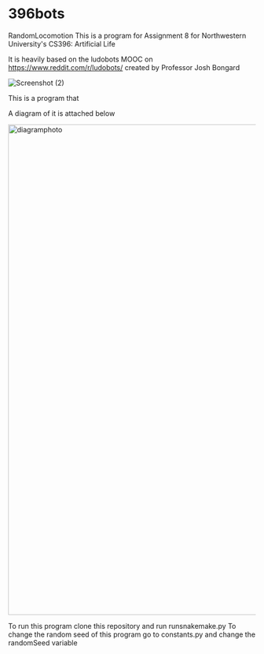 # 396bots
RandomLocomotion
This is a program for Assignment 8 for Northwestern University's CS396: Artificial Life

It is heavily based on the ludobots MOOC on https://www.reddit.com/r/ludobots/ created by Professor Josh Bongard

![Screenshot (2)](https://user-images.githubusercontent.com/23564433/218646464-3f6ee898-845c-43c7-a8b9-6e203092db87.png)

This is a program that 


A diagram of it is attached below

<img width="996" alt="diagramphoto" src="https://user-images.githubusercontent.com/23564433/218646315-534b1151-6549-4756-958c-cb8c8ff0cc95.png">


To run this program clone this repository and run runsnakemake.py
To change the random seed of this program go to constants.py and change the randomSeed variable
